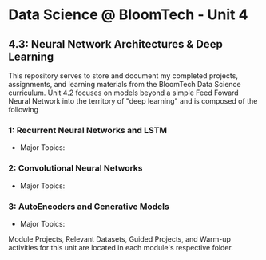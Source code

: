 # Data Science @ BloomTech - Unit 4
## 4.3: Neural Network Architectures & Deep Learning

This repository serves to store and document my completed projects, assignments, and learning materials from the BloomTech Data Science curriculum. Unit 4.2 focuses on models beyond a simple Feed Foward Neural Network into the territory of "deep learning" and is composed of the following

### 1: Recurrent Neural Networks and LSTM
  * Major Topics: 


### 2: Convolutional Neural Networks
  * Major Topics: 


### 3: AutoEncoders and Generative Models
  * Major Topics: 



Module Projects, Relevant Datasets, Guided Projects, and Warm-up activities for this unit are located in each module's respective folder.

